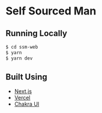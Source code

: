 # Self Sourced Man

## Running Locally

```bash
$ cd ssm-web
$ yarn
$ yarn dev
```

## Built Using

- [Next.js](https://nextjs.org/)
- [Vercel](https://vercel.com)
- [Chakra UI](https://chakra-ui.com/)
